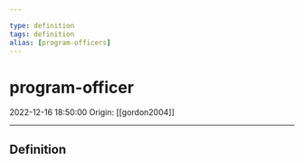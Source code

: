 ```yaml
---

type: definition
tags: definition
alias: [program-officers]
---
```


# program-officer

2022-12-16 18:50:00
Origin: [[gordon2004]]

---

## Definition
